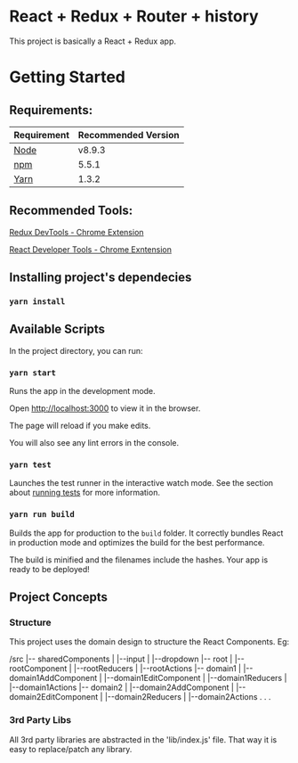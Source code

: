 # React +  Redux + Router + history

This project is basically a React + Redux app.

# Getting Started

## Requirements:

  Requirement   | Recommended Version
  ------------- | -------------
  [Node](https://nodejs.org/en/) | v8.9.3
  [npm](https://www.npmjs.com/) | 5.5.1
  [Yarn](https://yarnpkg.com/lang/en/) | 1.3.2

## Recommended Tools:
  [Redux DevTools - Chrome Extension](https://chrome.google.com/webstore/detail/redux-devtools/lmhkpmbekcpmknklioeibfkpmmfibljd?hl=en)

  [React Developer Tools - Chrome Exntension](https://chrome.google.com/webstore/detail/react-developer-tools/fmkadmapgofadopljbjfkapdkoienihi?hl=en)


## Installing project's dependecies

### `yarn install`

## Available Scripts

In the project directory, you can run:

### `yarn start`

Runs the app in the development mode.

Open [http://localhost:3000](http://localhost:3000) to view it in the browser.

The page will reload if you make edits.

You will also see any lint errors in the console.

### `yarn test`

Launches the test runner in the interactive watch mode.
See the section about [running tests](#running-tests) for more information.

### `yarn run build`

Builds the app for production to the `build` folder.
It correctly bundles React in production mode and optimizes the build for the best performance.

The build is minified and the filenames include the hashes.
Your app is ready to be deployed!

## Project Concepts

### Structure

This project uses the domain design to structure the React Components. Eg:

/src
|-- sharedComponents
|   |--input
|   |--dropdown
|-- root
|   |--rootComponent
|   |--rootReducers
|   |--rootActions
|-- domain1
|   |--domain1AddComponent
|   |--domain1EditComponent
|   |--domain1Reducers
|   |--domain1Actions
|-- domain2
|   |--domain2AddComponent
|   |--domain2EditComponent
|   |--domain2Reducers
|   |--domain2Actions
  .
  .
  .

### 3rd Party Libs

All 3rd party libraries are abstracted in the 'lib/index.js' file.
That way it is easy to replace/patch any library.
